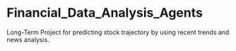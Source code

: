 # Financial_Data_Analysis_Agents
Long-Term Project for predicting stock trajectory by using recent trends and news analysis.
